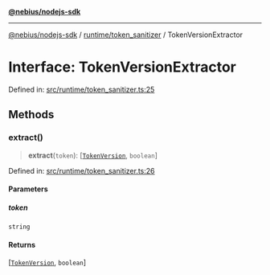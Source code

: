 [**@nebius/nodejs-sdk**](../../../README.md)

***

[@nebius/nodejs-sdk](../../../README.md) / [runtime/token\_sanitizer](../README.md) / TokenVersionExtractor

# Interface: TokenVersionExtractor

Defined in: [src/runtime/token\_sanitizer.ts:25](https://github.com/nebius/nodejs-sdk/blob/2ec552fb564ad8fdbf78c4eb6e73ce9101501e8a/src/runtime/token_sanitizer.ts#L25)

## Methods

### extract()

> **extract**(`token`): \[[`TokenVersion`](../classes/TokenVersion.md), `boolean`\]

Defined in: [src/runtime/token\_sanitizer.ts:26](https://github.com/nebius/nodejs-sdk/blob/2ec552fb564ad8fdbf78c4eb6e73ce9101501e8a/src/runtime/token_sanitizer.ts#L26)

#### Parameters

##### token

`string`

#### Returns

\[[`TokenVersion`](../classes/TokenVersion.md), `boolean`\]

